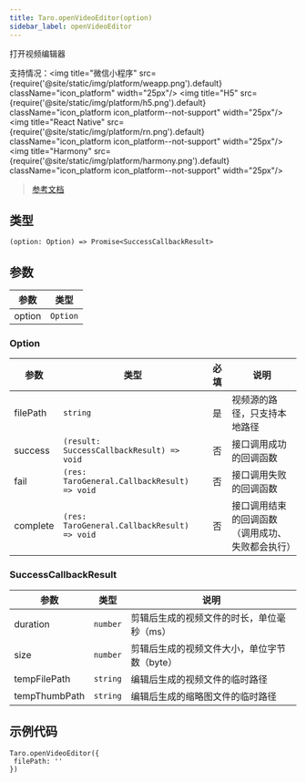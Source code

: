 ```yaml
---
title: Taro.openVideoEditor(option)
sidebar_label: openVideoEditor
---
```


打开视频编辑器

支持情况：<img title="微信小程序" src={require('@site/static/img/platform/weapp.png').default} className="icon_platform" width="25px"/> <img title="H5" src={require('@site/static/img/platform/h5.png').default} className="icon_platform icon_platform--not-support" width="25px"/> <img title="React Native" src={require('@site/static/img/platform/rn.png').default} className="icon_platform icon_platform--not-support" width="25px"/> <img title="Harmony" src={require('@site/static/img/platform/harmony.png').default} className="icon_platform icon_platform--not-support" width="25px"/>

> [参考文档](https://developers.weixin.qq.com/miniprogram/dev/api/media/video/wx.openVideoEditor.html)

## 类型

```tsx
(option: Option) => Promise<SuccessCallbackResult>
```

## 参数

| 参数 | 类型 |
| --- | --- |
| option | `Option` |

### Option

| 参数 | 类型 | 必填 | 说明 |
| --- | --- | :---: | --- |
| filePath | `string` | 是 | 视频源的路径，只支持本地路径 |
| success | `(result: SuccessCallbackResult) => void` | 否 | 接口调用成功的回调函数 |
| fail | `(res: TaroGeneral.CallbackResult) => void` | 否 | 接口调用失败的回调函数 |
| complete | `(res: TaroGeneral.CallbackResult) => void` | 否 | 接口调用结束的回调函数（调用成功、失败都会执行） |

### SuccessCallbackResult

| 参数 | 类型 | 说明 |
| --- | --- | --- |
| duration | `number` | 剪辑后生成的视频文件的时长，单位毫秒（ms） |
| size | `number` | 剪辑后生成的视频文件大小，单位字节数（byte） |
| tempFilePath | `string` | 编辑后生成的视频文件的临时路径 |
| tempThumbPath | `string` | 编辑后生成的缩略图文件的临时路径 |

## 示例代码

```tsx
Taro.openVideoEditor({
 filePath: ''
})
```

